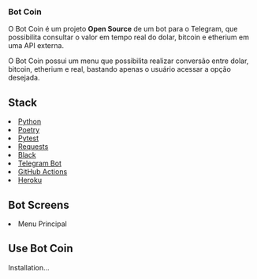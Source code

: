 ###  Bot Coin
O Bot Coin é um projeto <strong>Open Source</strong> de um bot para o Telegram, que possibilita consultar o valor em tempo real do dolar, bitcoin e etherium em uma API externa.

O Bot Coin possui um menu que possibilita realizar conversão entre
 dolar, bitcoin, etherium e real, bastando apenas o usuário acessar a
 opção desejada.

## Stack
<li>
<a  href="https://www.python.org/">Python</a>
</li>
<li><a  href="https://python-poetry.org/">Poetry</a>
</li>
<li><a  href="https://docs.pytest.org/en/latest/">Pytest</a>
</li><li><a  href="https://docs.python-requests.org/en/latest/">
Requests</a>
</li>
<li>
<a  href="https://github.com/psf/black">Black</a>
</li>
<li>
<a  href="https://core.telegram.org/bots">Telegram Bot</a>
</li>
<li>
<a href="https://docs.github.com/pt/actions">GitHub Actions</a>
</li>
<li>
<a href="https://www.heroku.com/">Heroku</a>
</li>


## Bot Screens
<li>
Menu Principal
<img  src = ""/>
</li>

## Use Bot Coin  
Installation... 
